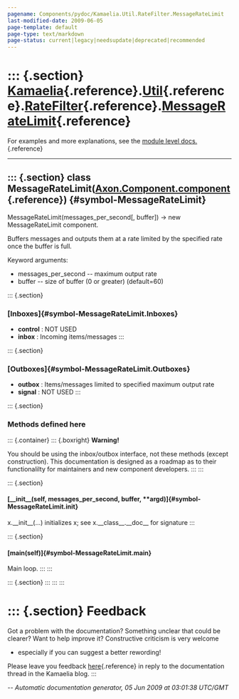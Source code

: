 ```yaml
---
pagename: Components/pydoc/Kamaelia.Util.RateFilter.MessageRateLimit
last-modified-date: 2009-06-05
page-template: default
page-type: text/markdown
page-status: current|legacy|needsupdate|deprecated|recommended
---
```

::: {.section}
[Kamaelia](/Components/pydoc/Kamaelia.html){.reference}.[Util](/Components/pydoc/Kamaelia.Util.html){.reference}.[RateFilter](/Components/pydoc/Kamaelia.Util.RateFilter.html){.reference}.[MessageRateLimit](/Components/pydoc/Kamaelia.Util.RateFilter.MessageRateLimit.html){.reference}
===========================================================================================================================================================================================================================================================================================

For examples and more explanations, see the [module level
docs.](/Components/pydoc/Kamaelia.Util.RateFilter.html){.reference}

------------------------------------------------------------------------

::: {.section}
class MessageRateLimit([Axon.Component.component](/Docs/Axon/Axon.Component.component.html){.reference}) {#symbol-MessageRateLimit}
--------------------------------------------------------------------------------------------------------

MessageRateLimit(messages\_per\_second\[, buffer\]) -\> new
MessageRateLimit component.

Buffers messages and outputs them at a rate limited by the specified
rate once the buffer is full.

Keyword arguments:

-   messages\_per\_second \-- maximum output rate
-   buffer \-- size of buffer (0 or greater) (default=60)

::: {.section}
### [Inboxes]{#symbol-MessageRateLimit.Inboxes}

-   **control** : NOT USED
-   **inbox** : Incoming items/messages
:::

::: {.section}
### [Outboxes]{#symbol-MessageRateLimit.Outboxes}

-   **outbox** : Items/messages limited to specified maximum output rate
-   **signal** : NOT USED
:::

::: {.section}
### Methods defined here

::: {.container}
::: {.boxright}
**Warning!**

You should be using the inbox/outbox interface, not these methods
(except construction). This documentation is designed as a roadmap as to
their functionalilty for maintainers and new component developers.
:::
:::

::: {.section}
#### [\_\_init\_\_(self, messages\_per\_second, buffer, \*\*argd)]{#symbol-MessageRateLimit.__init__}

x.\_\_init\_\_(\...) initializes x; see x.\_\_class\_\_.\_\_doc\_\_ for
signature
:::

::: {.section}
#### [main(self)]{#symbol-MessageRateLimit.main}

Main loop.
:::
:::

::: {.section}
:::
:::
:::

::: {.section}
Feedback
========

Got a problem with the documentation? Something unclear that could be
clearer? Want to help improve it? Constructive criticism is very welcome
- especially if you can suggest a better rewording!

Please leave you feedback
[here](../../../cgi-bin/blog/blog.cgi?rm=viewpost&nodeid=1142023701){.reference}
in reply to the documentation thread in the Kamaelia blog.
:::

*\-- Automatic documentation generator, 05 Jun 2009 at 03:01:38 UTC/GMT*
